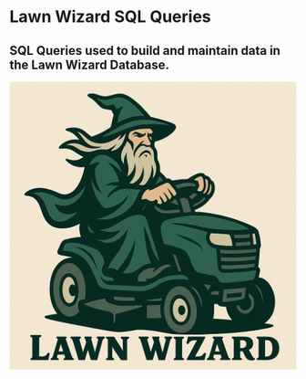 # Lawn Wizard SQL Queries

## SQL Queries used to build and maintain data in the Lawn Wizard Database.

!["Lawn Wizard Logo"](../../Images/lawn-wizard-logo-with-title.png)
